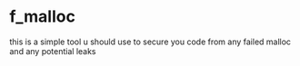 # f_malloc
this is a simple tool u should use to secure you code from any failed malloc and any potential leaks
